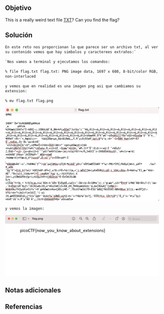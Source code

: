 ## Objetivo

This is a really weird text file [TXT](https://jupiter.challenges.picoctf.org/static/e7e5d188621ee705ceeb0452525412ef/flag.txt)? Can you find the flag?

## Solución

```
En este reto nos proporcionan lo que parece ser un archivo txt, al ver su contenido vemos que hay simbolos y caracterees extraños:`

`Nos vamos a terminal y ejecutamos los comandos:

% file flag.txt flag.txt: PNG image data, 1697 x 608, 8-bit/color RGB, non-interlaced

y vemos que en realidad es una imagen png asi que cambiamos su extension:

% mv flag.txt flag.png
```

![extensions](/imagenes/extensions.png)

```
y vemos la imagen:
```

![extensions 2](/imagenes/extensions(2).png)
## Notas adicionales

## Referencias